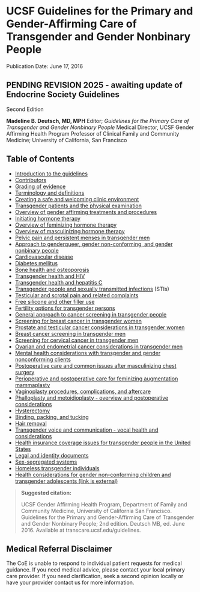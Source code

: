 # UCSF Guidelines for the Primary and Gender-Affirming Care of Transgender and Gender Nonbinary People

Publication Date: June 17, 2016

## **PENDING REVISION 2025 - awaiting update of Endocrine Society Guidelines**

Second Edition

**Madeline B. Deutsch, MD, MPH** Editor; _Guidelines for the Primary Care of Transgender and Gender Nonbinary People_ Medical Director, UCSF Gender Affirming Health Program Professor of Clinical Family and Community Medicine; University of California, San Francisco

## Table of Contents

-   [Introduction to the guidelines](/guidelines/introduction)
-   [Contributors](/guidelines/contributors)
-   [Grading of evidence](/guidelines/grading)
-   [Terminology and definitions](/guidelines/terminology)
-   [Creating a safe and welcoming clinic environment](/guidelines/clinic-environment)
-   [Transgender patients and the physical examination](/guidelines/physical-examination)
-   [Overview of gender affirming treatments and procedures](/guidelines/overview)
-   [Initiating hormone therapy](/guidelines/initiating-hormone-therapy)
-   [Overview of feminizing hormone therapy](/guidelines/feminizing-hormone-therapy)
-   [Overview of masculinizing hormone therapy](/guidelines/masculinizing-therapy)
-   [Pelvic pain and persistent menses in transgender men](/guidelines/pain-transmen)
-   [Approach to genderqueer, gender non-conforming, and gender nonbinary people](/guidelines/gender-nonconforming)
-   [Cardiovascular disease](/guidelines/cardiovascular)
-   [Diabetes mellitus](/guidelines/diabetes)
-   [Bone health and osteoporosis](/guidelines/bone-health-and-osteoporosis)
-   [Transgender health and HIV](/guidelines/hiv)
-   [Transgender health and hepatitis C](/guidelines/hepatitis-c)
-   [Transgender people and sexually transmitted infections](/guidelines/stis) (STIs)
-   [Testicular and scrotal pain and related complaints](/guidelines/testicular-pain)
-   [Free silicone and other filler use](/guidelines/silicone-filler)
-   [Fertility options for transgender persons](/guidelines/fertility)
-   [General approach to cancer screening in transgender people](/guidelines/cancer-screening)
-   [Screening for breast cancer in transgender women](/guidelines/breast-cancer-women)
-   [Prostate and testicular cancer considerations in transgender women](/guidelines/prostate-testicular-cancer)
-   [Breast cancer screening in transgender men](/guidelines/breast-cancer-men)
-   [Screening for cervical cancer in transgender men](/guidelines/cervical-cancer)
-   [Ovarian and endometrial cancer considerations in transgender men](/guidelines/ovarian-cancer)
-   [Mental health considerations with transgender and gender nonconforming clients](/guidelines/mental-health)
-   [Postoperative care and common issues after masculinizing chest surgery](/guidelines/chest-surgery-masculinizing)
-   [Perioperative and postoperative care for feminizing augmentation mammaplasty](/guidelines/chest-surgery-feminizing)
-   [Vaginoplasty procedures, complications, and aftercare](/guidelines/vaginoplasty)
-   [Phalloplasty and metoidioplasty - overview and postoperative considerations](/guidelines/phalloplasty)
-   [Hysterectomy](/guidelines/hysterectomy)
-   [Binding, packing, and tucking](/guidelines/binding-packing-and-tucking)
-   [Hair removal](/guidelines/hair-removal)
-   [Transgender voice and communication - vocal health and considerations](/guidelines/vocal-health)
-   [Health insurance coverage issues for transgender people in the United States](/guidelines/insurance)
-   [Legal and identity documents](/guidelines/legal)
-   [Sex-segregated systems](/guidelines/segregated-systems)
-   [Homeless transgender individuals](/guidelines/homeless)
-   [Health considerations for gender non-conforming children and transgender adolescents (link is external)](https://www.wpath.org/soc8)

> **Suggested citation:**
> 
> UCSF Gender Affirming Health Program, Department of Family and Community Medicine, University of California San Francisco. Guidelines for the Primary and Gender-Affirming Care of Transgender and Gender Nonbinary People; 2nd edition. Deutsch MB, ed. June 2016. Available at transcare.ucsf.edu/guidelines.

## Medical Referral Disclaimer

The CoE is unable to respond to individual patient requests for medical guidance. If you need medical advice, please contact your local primary care provider. If you need clarification, seek a second opinion locally or have your provider contact us for more information.
